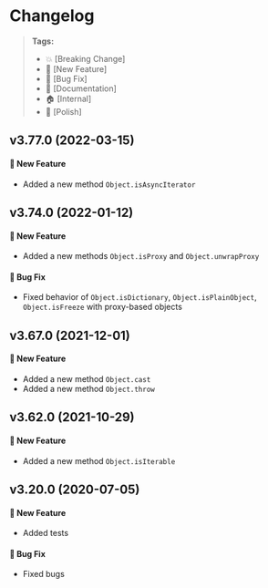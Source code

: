 Changelog
=========

> **Tags:**
> - :boom:       [Breaking Change]
> - :rocket:     [New Feature]
> - :bug:        [Bug Fix]
> - :memo:       [Documentation]
> - :house:      [Internal]
> - :nail_care:  [Polish]

## v3.77.0 (2022-03-15)

#### :rocket: New Feature

* Added a new method `Object.isAsyncIterator`

## v3.74.0 (2022-01-12)

#### :rocket: New Feature

* Added a new methods `Object.isProxy` and `Object.unwrapProxy`

#### :bug: Bug Fix

* Fixed behavior of `Object.isDictionary`, `Object.isPlainObject`, `Object.isFreeze` with proxy-based objects

## v3.67.0 (2021-12-01)

#### :rocket: New Feature

* Added a new method `Object.cast`
* Added a new method `Object.throw`

## v3.62.0 (2021-10-29)

#### :rocket: New Feature

* Added a new method `Object.isIterable`

## v3.20.0 (2020-07-05)

#### :rocket: New Feature

* Added tests

#### :bug: Bug Fix

* Fixed bugs
